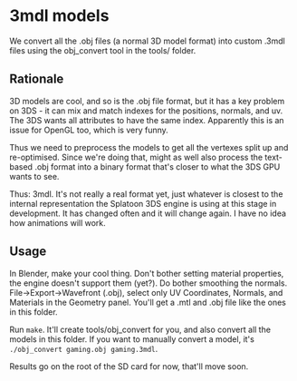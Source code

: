 # 3mdl models
We convert all the .obj files (a normal 3D model format) into custom .3mdl files using the obj_convert tool in the tools/ folder.

## Rationale

3D models are cool, and so is the .obj file format, but it has a key problem on 3DS - it can mix and match indexes for the positions, normals, and uv. The 3DS wants all attributes to have the same index. Apparently this is an issue for OpenGL too, which is very funny.

Thus we need to preprocess the models to get all the vertexes split up and re-optimised. Since we're doing that, might as well also process the text-based .obj format into a binary format that's closer to what the 3DS GPU wants to see.

Thus: 3mdl. It's not really a real format yet, just whatever is closest to the internal representation the Splatoon 3DS engine is using at this stage in development. It has changed often and it will change again. I have no idea how animations will work.

## Usage
In Blender, make your cool thing. Don't bother setting material properties, the engine doesn't support them (yet?). Do bother smoothing the normals. File->Export->Wavefront (.obj), select only UV Coordinates, Normals, and Materials in the Geometry panel. You'll get a .mtl and .obj file like the ones in this folder.

Run `make`. It'll create tools/obj_convert for you, and also convert all the models in this folder. If you want to manually convert a model, it's `./obj_convert gaming.obj gaming.3mdl`.

Results go on the root of the SD card for now, that'll move soon.
